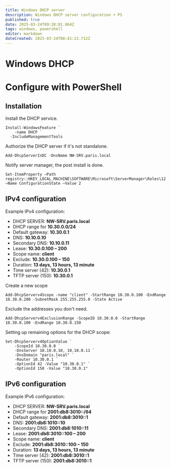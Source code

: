 ```yaml
---
title: Windows DHCP server
description: Windows DHCP server configuration + PS
published: true
date: 2025-03-24T09:28:01.864Z
tags: windows, powershell
editor: markdown
dateCreated: 2025-03-24T08:41:22.712Z
---
```


# Windows DHCP
# Configure with PowerShell
## Installation
Install the DHCP service.
```
Install-WindowsFeature `
	-name DHCP `
  -IncludeManagementTools
```

Authorize the DHCP server if it's not standalone.
```
Add-DhcpServerInDC -DnsName NW-SRV.paris.local
```

Notify server manager, the post install is done.
```
Set-ItemProperty –Path registry::HKEY_LOCAL_MACHINE\SOFTWARE\Microsoft\ServerManager\Roles\12 –Name ConfigurationState –Value 2
```

## IPv4 configuration
Example IPv4 configuration:
- DHCP SERVER: **NW-SRV.paris.local**
- DHCP range for **10.30.0.0/24**
- Default gateway: **10.30.0.1**
- DNS: **10.10.0.10**
- Secondary DNS: **10.10.0.11**
- Lease: **10.30.0.100 – 200**
- Scope name: **client**
- Exclude: **10.30.0.100 – 150**
- Duration: **13 days, 13 hours, 13 minute**
- Time server (42): **10.30.0.1**
- TFTP server (150): **10.30.0.1**

Create a new scope
```
Add-DhcpServerv4Scope -name "client" -StartRange 10.30.0.100 -EndRange 10.30.0.200 -SubnetMask 255.255.255.0 -State Active
```

Exclude the addresses you don't need.
```
Add-DhcpServerv4ExclusionRange -ScopeID 10.30.0.0 -StartRange 10.30.0.100 -EndRange 10.30.0.150
```

Setting up remaining options for the DHCP scope:
```
Set-DhcpServerv4OptionValue `
    -ScopeId 10.30.0.0 `
    -DnsServer 10.10.0.10, 10.10.0.11 `
    -DnsDomain "paris.local" `
    -Router 10.30.0.1 `
    -OptionId 42 -Value "10.30.0.1" `
    -OptionId 150 -Value "10.30.0.1"
```

## IPv6 configuration
Example IPv6 configuration:
- DHCP SERVER: **NW-SRV.paris.local**
- DHCP range for **2001:db8:3010::/64**
- Default gateway: **2001:db8:3010::1**
- DNS: **2001:db8:1010::10**
- Secondary DNS: **2001:db8:1010::11**
- Lease: **2001:db8:3010::100 – 200**
- Scope name: **client**
- Exclude: **2001:db8:3010::100 – 150**
- Duration: **13 days, 13 hours, 13 minute**
- Time server (42): **2001:db8:3010::1**
- TFTP server (150): **2001:db8:3010::1**